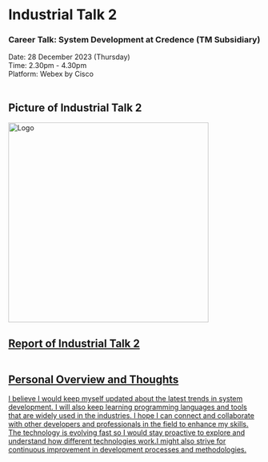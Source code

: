 # Industrial Talk 2

<h3>Career Talk: System Development at Credence (TM Subsidiary)</h3> 
Date: 28 December 2023 (Thursday)</br>
Time: 2.30pm - 4.30pm</br>
Platform: Webex by Cisco</br>
<br />

<h2> Picture of Industrial Talk 2</h2>
  <a href="image of IT2">
<img src="https://github.com/miqbaltariq/SECP1513/assets/147911566/a174e2b5-1f96-4f65-8129-6c7e53e3152b"alt="Logo" width="400" height="400">


<h2> Report of Industrial Talk 2</h2>
    <img src = "">

<h2>Personal Overview and Thoughts</h2>
I believe I would keep myself updated about the latest trends in system development. I will also keep learning programming languages and tools that are widely used in the industries. I hope I can connect and collaborate with other developers and professionals in the field to enhance my skills. The technology is evolving fast so I would stay proactive to explore and understand how different technologies work.I might also strive for continuous improvement in development processes and methodologies.

